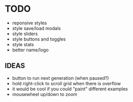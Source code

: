 # TODO

- reponsive styles
- style save/load modals
- style sliders
- style buttons and toggles
- style stats
- better name/logo

## IDEAS

- button to run next generation (when paused?)
- hold right-click to scroll grid when there is overflow
- it would be cool if you could "paint" different examples
- mousewheel up/down to zoom
